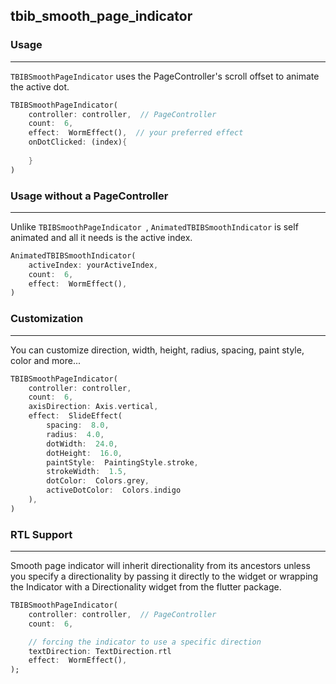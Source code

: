 ## tbib_smooth_page_indicator

### Usage
---
`TBIBSmoothPageIndicator` uses the PageController's scroll offset to animate the active dot.

```dart
TBIBSmoothPageIndicator(
	controller: controller,  // PageController
	count:  6,
	effect:  WormEffect(),  // your preferred effect
	onDotClicked: (index){
	    
	}
)

```

### Usage without a PageController
---
Unlike `TBIBSmoothPageIndicator `, `AnimatedTBIBSmoothIndicator` is self animated and all it needs is the active index.
```dart
AnimatedTBIBSmoothIndicator(
	activeIndex: yourActiveIndex,
	count:  6,
	effect:  WormEffect(),
)

```

### Customization

---

You can customize direction, width, height, radius, spacing, paint style, color and more...

```dart
TBIBSmoothPageIndicator(
	controller: controller,
	count:  6,
	axisDirection: Axis.vertical,
	effect:  SlideEffect(
		spacing:  8.0,
		radius:  4.0,
		dotWidth:  24.0,
		dotHeight:  16.0,
		paintStyle:  PaintingStyle.stroke,
		strokeWidth:  1.5,
		dotColor:  Colors.grey,
		activeDotColor:  Colors.indigo
	),
)

```

### RTL Support
---

Smooth page indicator will inherit directionality from its ancestors unless you specify a directionality by passing it directly to the widget or wrapping the Indicator with a Directionality widget from the flutter package.

```dart
TBIBSmoothPageIndicator(
	controller: controller,  // PageController
	count:  6,

	// forcing the indicator to use a specific direction
	textDirection: TextDirection.rtl
	effect:  WormEffect(),
);

